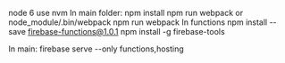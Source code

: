 node 6 use nvm
In main folder: 
npm install 
npm run webpack or node_module/.bin/webpack
npm run webpack
In functions
npm install --save firebase-functions@1.0.1
npm install -g firebase-tools

In main: 
 firebase serve --only functions,hosting
